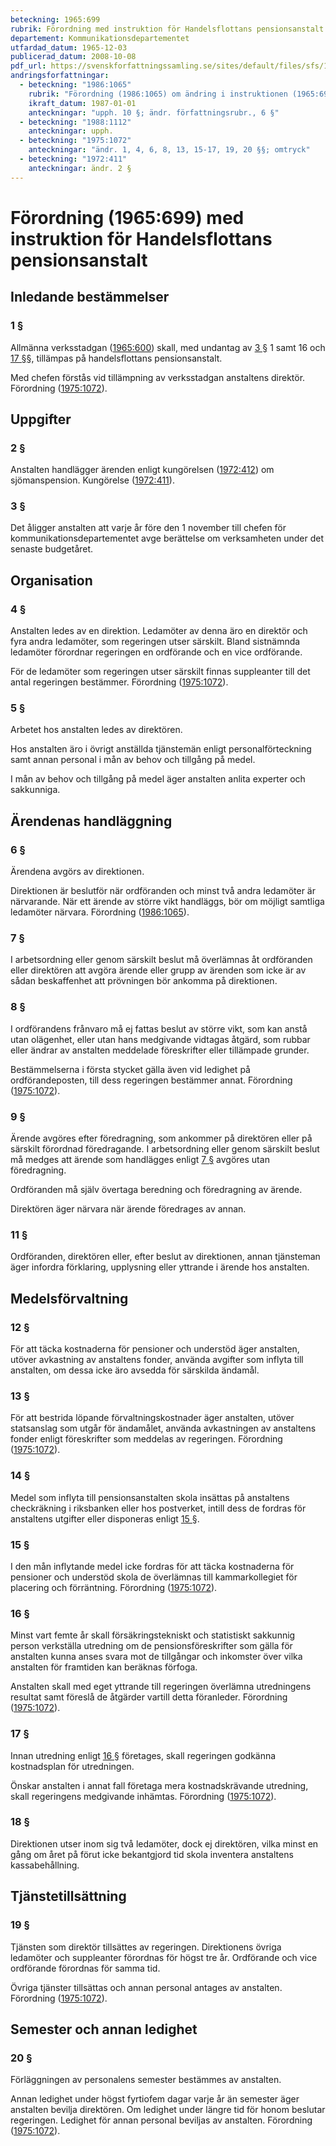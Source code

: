 ```yaml
---
beteckning: 1965:699
rubrik: Förordning med instruktion för Handelsflottans pensionsanstalt
departement: Kommunikationsdepartementet
utfardad_datum: 1965-12-03
publicerad_datum: 2008-10-08
pdf_url: https://svenskforfattningssamling.se/sites/default/files/sfs/1965-12/SFS1965-699.pdf
andringsforfattningar:
  - beteckning: "1986:1065"
    rubrik: "Förordning (1986:1065) om ändring i instruktionen (1965:699) för handelsflottans pensionsanstalt"
    ikraft_datum: 1987-01-01
    anteckningar: "upph. 10 §; ändr. författningsrubr., 6 §"
  - beteckning: "1988:1112"
    anteckningar: upph.
  - beteckning: "1975:1072"
    anteckningar: "ändr. 1, 4, 6, 8, 13, 15-17, 19, 20 §§; omtryck"
  - beteckning: "1972:411"
    anteckningar: ändr. 2 §
---
```


# Förordning (1965:699) med instruktion för Handelsflottans pensionsanstalt

## Inledande bestämmelser

### 1 §

Allmänna verksstadgan ([1965:600](https://selex.se/eli/sfs/1965/600)) skall, med undantag av [3 §](#3) 1 samt 16 och [17 §](#17)§, tillämpas på handelsflottans pensionsanstalt.

Med chefen förstås vid tillämpning av verksstadgan anstaltens direktör. Förordning ([1975:1072](https://selex.se/eli/sfs/1975/1072)).

## Uppgifter

### 2 §

Anstalten handlägger ärenden enligt kungörelsen ([1972:412](https://selex.se/eli/sfs/1972/412)) om sjömanspension. Kungörelse ([1972:411](https://selex.se/eli/sfs/1972/411)).

### 3 §

Det åligger anstalten att varje år före den 1 november till chefen för kommunikationsdepartementet avge berättelse om verksamheten under det senaste budgetåret.

## Organisation

### 4 §

Anstalten ledes av en direktion. Ledamöter av denna äro en direktör och fyra andra ledamöter, som regeringen utser särskilt. Bland sistnämnda ledamöter förordnar regeringen en ordförande och en vice ordförande.

För de ledamöter som regeringen utser särskilt finnas suppleanter till det antal regeringen bestämmer. Förordning ([1975:1072](https://selex.se/eli/sfs/1975/1072)).

### 5 §

Arbetet hos anstalten ledes av direktören.

Hos anstalten äro i övrigt anställda tjänstemän enligt personalförteckning samt annan personal i mån av behov och tillgång på medel.

I mån av behov och tillgång på medel äger anstalten anlita experter och sakkunniga.

## Ärendenas handläggning

### 6 §

Ärendena avgörs av direktionen.

Direktionen är beslutför när ordföranden och minst två andra ledamöter är närvarande. När ett ärende av större vikt handläggs, bör om möjligt samtliga ledamöter närvara. Förordning ([1986:1065](https://selex.se/eli/sfs/1986/1065)).

### 7 §

I arbetsordning eller genom särskilt beslut må överlämnas åt ordföranden eller direktören att avgöra ärende eller grupp av ärenden som icke är av sådan beskaffenhet att prövningen bör ankomma på direktionen.

### 8 §

I ordförandens frånvaro må ej fattas beslut av större vikt, som kan anstå utan olägenhet, eller utan hans medgivande vidtagas åtgärd, som rubbar eller ändrar av anstalten meddelade föreskrifter eller tillämpade grunder.

Bestämmelserna i första stycket gälla även vid ledighet på ordförandeposten, till dess regeringen bestämmer annat. Förordning ([1975:1072](https://selex.se/eli/sfs/1975/1072)).

### 9 §

Ärende avgöres efter föredragning, som ankommer på direktören eller på särskilt förordnad föredragande. I arbetsordning eller genom särskilt beslut må medges att ärende som handlägges enligt [7 §](#7) avgöres utan föredragning.

Ordföranden må själv övertaga beredning och föredragning av ärende.

Direktören äger närvara när ärende föredrages av annan.

### 11 §

Ordföranden, direktören eller, efter beslut av direktionen, annan tjänsteman äger infordra förklaring, upplysning eller yttrande i ärende hos anstalten.

## Medelsförvaltning

### 12 §

För att täcka kostnaderna för pensioner och understöd äger anstalten, utöver avkastning av anstaltens fonder, använda avgifter som inflyta till anstalten, om dessa icke äro avsedda för särskilda ändamål.

### 13 §

För att bestrida löpande förvaltningskostnader äger anstalten, utöver statsanslag som utgår för ändamålet, använda avkastningen av anstaltens fonder enligt föreskrifter som meddelas av regeringen. Förordning ([1975:1072](https://selex.se/eli/sfs/1975/1072)).

### 14 §

Medel som inflyta till pensionsanstalten skola insättas på anstaltens checkräkning i riksbanken eller hos postverket, intill dess de fordras för anstaltens utgifter eller disponeras enligt [15 §](#15).

### 15 §

I den mån inflytande medel icke fordras för att täcka kostnaderna för pensioner och understöd skola de överlämnas till kammarkollegiet för placering och förräntning. Förordning ([1975:1072](https://selex.se/eli/sfs/1975/1072)).

### 16 §

Minst vart femte år skall försäkringstekniskt och statistiskt sakkunnig person verkställa utredning om de pensionsföreskrifter som gälla för anstalten kunna anses svara mot de tillgångar och inkomster över vilka anstalten för framtiden kan beräknas förfoga.

Anstalten skall med eget yttrande till regeringen överlämna utredningens resultat samt föreslå de åtgärder vartill detta föranleder. Förordning ([1975:1072](https://selex.se/eli/sfs/1975/1072)).

### 17 §

Innan utredning enligt [16 §](#16) företages, skall regeringen godkänna kostnadsplan för utredningen.

Önskar anstalten i annat fall företaga mera kostnadskrävande utredning, skall regeringens medgivande inhämtas. Förordning ([1975:1072](https://selex.se/eli/sfs/1975/1072)).

### 18 §

Direktionen utser inom sig två ledamöter, dock ej direktören, vilka minst en gång om året på förut icke bekantgjord tid skola inventera anstaltens kassabehållning.

## Tjänstetillsättning

### 19 §

Tjänsten som direktör tillsättes av regeringen. Direktionens övriga ledamöter och suppleanter förordnas för högst tre år. Ordförande och vice ordförande förordnas för samma tid.

Övriga tjänster tillsättas och annan personal antages av anstalten. Förordning ([1975:1072](https://selex.se/eli/sfs/1975/1072)).

## Semester och annan ledighet

### 20 §

Förläggningen av personalens semester bestämmes av anstalten.

Annan ledighet under högst fyrtiofem dagar varje år än semester äger anstalten bevilja direktören. Om ledighet under längre tid för honom beslutar regeringen. Ledighet för annan personal beviljas av anstalten. Förordning ([1975:1072](https://selex.se/eli/sfs/1975/1072)).
